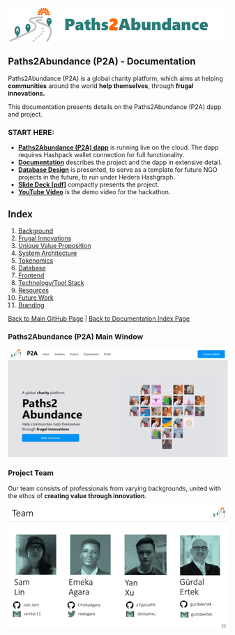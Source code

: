 ![Logo](./img/logo.png) 



## Paths2Abundance (P2A) - Documentation

Paths2Abundance (P2A) is a global charity platform, which aims at helping **communities** around the world **help themselves**, through **frugal innovations.** 

This documentation presents details on the Paths2Abundance (P2A) dapp and project.

### START HERE:

- [**Paths2Abundance (P2A) dapp**](https://paths2abundance-nextjs-just-jam.vercel.app/) is running live on the cloud. The dapp requires Hashpack wallet connection for full functionality.
- [**Documentation**](https://github.com/Just-Jam/Paths2Abundance-nextjs/blob/main/doc/Documentation.md) describes the project and the dapp in extensive detail.
- [**Database Design**](https://github.com/Just-Jam/Paths2Abundance-nextjs/blob/main/doc/Database.md) is presented, to serve as a template for future NGO projects in the future, to run under Hedera Hashgraph.
- [**Slide Deck [pdf]**](https://github.com/Just-Jam/Paths2Abundance-nextjs/blob/main/doc/other/Paths2Abundance_Slide_Deck_v05g.pdf) compactly presents the project.
- [**YouTube Video**](https://youtu.be/k6aQGtn5HS8) is the demo video for the hackathon.


## Index

1. [Background](Background.md)
2. [Frugal Innovations](FrugalInnovations.md)
3. [Unique Value Proposition](UniqueValueProposition.md)
4. [System Architecture](SystemArchitecture.md)
5. [Tokenomics](Tokenomics.md)
6. [Database](Database.md)
7. [Frontend](Frontend.md)
9. [Technology/Tool Stack](TechnologyStack.md)
10. [Resources](Resources.md)
11. [Future Work](FuturePlans.md)
12. [Branding](Branding.md)

<hline></hline>

[Back to Main GitHub Page](../README.md) | [Back to Documentation Index Page](Documentation.md)

### Paths2Abundance (P2A) Main Window
![Main Window](./img/Screen01.png)


### Project Team

Our team consists of professionals from varying backgrounds, united with the ethos of **creating value through innovation**.

![Project Team](./img/Slide22.png) 
